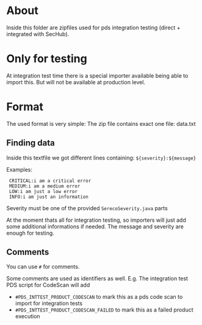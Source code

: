 <!-- SPDX-License-Identifier: MIT --->
# About
Inside this folder are zipfiles used for pds integration testing (direct + integrated with
SecHub).

# Only for testing
At integration test time there is a special importer available being able
to import this. But will not be available at production level.

# Format
The used format is very simple: The zip file contains exact one file: data.txt

## Finding data
Inside this textfile we got different lines containing:
`${severity}:${message}`

 Examples:

```
 CRITICAL:i am a critical error
 MEDIUM:i am a medium error
 LOW:i am just a low error
 INFO:i am just an information
```

Severity must be one of the provided `SerecoSeverity.java` parts

At the moment thats all for integration testing, so importers will just add some additional informations
if needed. The message and severity are enough for testing.

## Comments
You can use `#` for comments.

Some comments are used as identifiers as well.
E.g. The integration test PDS script for CodeScan will add

- `#PDS_INTTEST_PRODUCT_CODESCAN` to mark this as a pds code scan to import for integration tests
- `#PDS_INTTEST_PRODUCT_CODESCAN_FAILED` to mark this as a failed product execution
